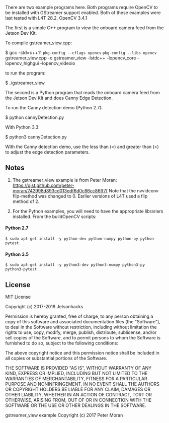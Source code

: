 There are two example programs here. Both programs require OpenCV to be installed with GStreamer support enabled.
Both of these examples were last tested with L4T 28.2, OpenCV 3.4.1

The first is a simple C++ program to view the onboard camera feed from the Jetson Dev Kit.

To compile gstreamer_view.cpp:

$ gcc -std=c++11 `pkg-config --cflags opencv` `pkg-config --libs opencv` gstreamer_view.cpp -o gstreamer_view -lstdc++ -lopencv_core -lopencv_highgui -lopencv_videoio

to run the program:

$ ./gstreamer_view

The second is a Python program that reads the onboard camera feed from the Jetson Dev Kit and does Canny Edge Detection.

To run the Canny detection demo (Python 2.7):

$ python cannyDetection.py

With Python 3.3:

$ python3 cannyDetection.py

With the Canny detection demo, use the less than (<) and greater than (>) to adjust the edge detection parameters.

## Notes

1. The gstreamer_view example is from Peter Moran:
   https://gist.github.com/peter-moran/742998d893cd013edf6d0c86cc86ff7f
   Note that the nvvidconv flip-method was changed to 0. Earlier versions of L4T used a flip method of 2.

2. For the Python examples, you will need to have the appropriate librariers installed. From the buildOpenCV scripts:

####     Python 2.7
    $ sudo apt-get install -y python-dev python-numpy python-py python-pytest
####     Python 3.5
    $ sudo apt-get install -y python3-dev python3-numpy python3-py python3-pytest


## License
MIT License

Copyright (c) 2017-2018 Jetsonhacks

Permission is hereby granted, free of charge, to any person obtaining a copy
of this software and associated documentation files (the "Software"), to deal
in the Software without restriction, including without limitation the rights
to use, copy, modify, merge, publish, distribute, sublicense, and/or sell
copies of the Software, and to permit persons to whom the Software is
furnished to do so, subject to the following conditions:

The above copyright notice and this permission notice shall be included in all
copies or substantial portions of the Software.

THE SOFTWARE IS PROVIDED "AS IS", WITHOUT WARRANTY OF ANY KIND, EXPRESS OR
IMPLIED, INCLUDING BUT NOT LIMITED TO THE WARRANTIES OF MERCHANTABILITY,
FITNESS FOR A PARTICULAR PURPOSE AND NONINFRINGEMENT. IN NO EVENT SHALL THE
AUTHORS OR COPYRIGHT HOLDERS BE LIABLE FOR ANY CLAIM, DAMAGES OR OTHER
LIABILITY, WHETHER IN AN ACTION OF CONTRACT, TORT OR OTHERWISE, ARISING FROM,
OUT OF OR IN CONNECTION WITH THE SOFTWARE OR THE USE OR OTHER DEALINGS IN THE
SOFTWARE.
 
gstreamer_view example Copyright (c) 2017 Peter Moran

